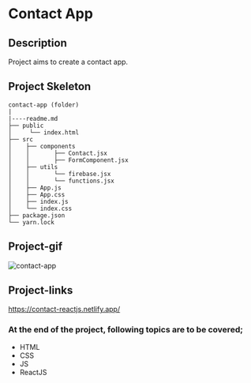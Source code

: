 # Contact App
## Description
Project aims to create a contact app.
## Project Skeleton
```
contact-app (folder)
|
|----readme.md        
├── public
│     └── index.html
├── src
│    ├── components
│    │       ├── Contact.jsx
│    │       ├── FormComponent.jsx
│    ├── utils
│    │       └── firebase.jsx
│    │       └── functions.jsx
│    ├── App.js
│    ├── App.css
│    ├── index.js
│    └── index.css
├── package.json
└── yarn.lock
```
## Project-gif
![contact-app](https://github.com/axel-ac/contact-app/assets/102467587/6e96736f-ab2f-4f18-8944-65aaecdcefd3)
## Project-links
https://contact-reactjs.netlify.app/
### At the end of the project, following topics are to be covered;
- HTML
- CSS
- JS
- ReactJS
